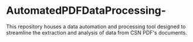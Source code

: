 # AutomatedPDFDataProcessing-
This repository houses a data automation and processing tool designed to streamline the extraction and analysis of data from CSN PDF's documents. 
